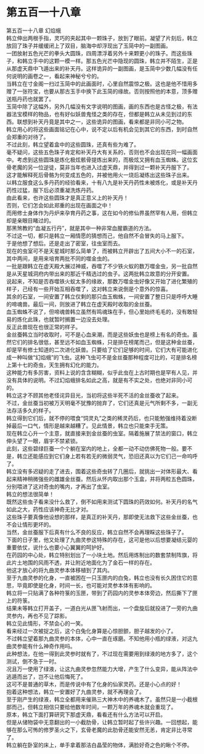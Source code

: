 # 第五百一十八章

第五百一十八章 幻焰蛾\
韩立伸出两根手指，灵巧的夹起其中一颗珠子，放到了眼前。凝望了片刻后，韩立放回了珠子并缓缓闭上了双目，脑海中却浮现出了玉简中的一副图画。\
一团放射五色光芒的拳头大圆珠，四周漂浮着另外十来颗更小的珠子。而这些珠子，和韩立手中的这颗一模一样。那五色光芒中隐现的圆珠，韩立并不陌生，正是从那虚天鼎中飞遁出来的补天丹。这样诡异的一副图画，是玉简中少数几幅没有任何说明的画卷之一，看起来神秘兮兮的。\
当韩立在寸金阁一扫过玉简中的此画面时，心里自然震惊之极。这也是他不惜用多赠了一张符宝，也要从那古玉手中换下此玉简的缘故。否则按照他的本意，顶多赠送瓶丹药也就罢了。\
玉简中除了这幅外，另外几幅没有文字说明的图画，画的东西也是古怪之极，有法器法宝模样的物品，也有好似妖兽鬼怪之类的存在，但都是韩立从未见到过的东西。联想到补天丹竟是其中之一，这些诡异的图画，看来都是非同小可之物。\
韩立用心的将这些画面铭记在心中，说不定以后有机会见到其它的东西，到时自然会郑重的对待了。\
不过此刻，韩立望着盒中的这些圆珠，还真有些为难了。\
毫不疑问，这些五色珠子肯定和补天丹大有关系的，否则也不会出现在同一幅画面中。考虑到这些圆珠是炼化极炫骸骨提炼出来的，而极炫又拥有血玉蜘蛛。这位玄骨老魔的另一位逆徒，莫非当年也进入过虚天鼎，并得到过一颗补天丹服下了。\
这才能解释死后骨骼为何变成五色的，并被他用火一烧后凝练出这些珠子出来。\
以韩立服食这么多丹药的经验看来，十有八九是补天丹药性未被炼化，或是补天丹药性过猛，服下后必须重凝洗炼丹药。\
由此看来，也许这些圆珠才是真正意义上的补天丹！\
否则，它们怎会如此郑重的出现在画面之中！\
而用修士身体作为丹炉来孕育丹药之事，这在如今的修仙界虽然罕有人用，但韩立却是亲眼目睹过的。\
那黑煞教的“血凝五行丹”，就是其中一种非常血腥霸道的方法。\
不过这一切，都只是韩立一厢情愿的猜想而己，他自然不会冒失的马上服下。\
于是他想了想后。还是走出了密室，往虫室而去。\
现在的虫室可不是天星城时那么简单了，而被韩立开辟出了五间大小不一的石室，其中两间，是用来培育两批不同的噬金虫的。\
一批是跟韩立在虚天殿大展过神威，吞噬了不少铁火蚁的数万噬金虫，另一批自然是从天星城洞府内带出来的那近千精选过的虫子。这两批韩立故意的分开安置。\
说起来，不知是否吞噬铁火蚁太多的缘故，那数万噬金虫好像又开始了进化繁殖的样子，己经有一些开始互相吞噬了，这对韩立来说倒是个意外的惊喜。\
其余的石室，一间安置了韩立仅剩的那只血玉蜘蛛，一间安置了整日只是呼呼大睡的啼魂兽。最后一间，则放进了韩立在虚天殿时收取的金丝蚕。\
血玉蜘蛛不说了，但啼魂兽韩立虽然有鸣魂珠在手，但心里始终毛毛的，没有敢轻易的炼化此珠，也就暂时搁置一边没去处理。\
反正此兽现在也很正常的样子。\
金丝蚕韩立当时收取时，可不是心血来潮，而是这些妖虫也是榜上有名的奇虫。虽然它们的排名很低，甚至远不如血玉蜘蛛，只是排在榜尾而己，但是这种金丝蚕，却是罕有修士知道的二次进化妖兽。只要给了它们足够的时间，它们大有可能进化成一种叫做“幻焰蛾”的飞虫。这种飞虫可不是金丝蚕那种程度可比的，可是排名榜上第十七的奇虫，天生拥有幻化的能力。\
这种能力有多厉害，资料上说的含含糊糊，似乎此虫在上古时期也是罕有人见，并没有具体的说明。不过幻焰蛾排名如此之高，就是有不实之处，也绝对非同小可的。\
韩立这才不顾其他老怪诧异目光，当初将这些半死不活的金丝蚕收了起来。\
不过，金丝蚕当初被万天明毫不犹豫的抛弃了，它们还真是元气所剩不多，一副无法存活多久的样子。\
韩立得到它们后，就不停的喂食“饲灵丸”之类的稀灵药后，也只能勉强维持着没断掉最后一口气，情形是越来越糟了。见此情景，韩立也只能束手无策。\
现在韩立心升一个主意，就直接来到金丝蚕的虫室。隔着施展了禁法的窗口，韩立伸头望了一眼，眉宇不禁紧锁。\
此刻，这些碧绿巨蚕一个个躺在室内的地上，全都一动不动仿佛死物一般。要不是，韩立还能感应到它们身上若有若无的微弱灵气，恐旧还真以为它们己一命呜呼了。\
韩立没有多迟疑的走了进去，围着这些奇虫转了几圈后，就挑出一对体形最大、看起来精神稍微强些的雌雄金丝蚕。然后从怀内取出那个玉盒，并将两粒五色圆珠，分别喂进了这对奇虫的嘴内，才再出了虫室。\
韩立的想法很简单！\
既然这些虫子看来没什么救了，倒不如用来测试下圆珠的药效如何。补天丹的名气如此之大，药性应该神奇无比才对。\
这些珠子要真像他设想的那样，是真正的补天丹，那即使无法救下这些金丝蚕，也不会让情形更坏的。\
当然，金丝蚕服下后真有什么不良的反应，韩立自然不会再理睬这些珠子了。\
下面的日子里，他又处理了九曲灵参这特殊的存在，这可是他以后想要凝结元婴的重要依仗，说什么也要小心翼翼的呵护好。\
在药园的中心处，韩立特别划出了一小块土地。然后用炼制出的数套禁制阵旗，将此片土地围的风雨不透，并让附近地面化为了金石一样的存在。\
他这才放心的将九曲灵参本体移植到了其内。\
至于九曲灵参的化身，一直被困在一只玉匣内的白兔，韩立也没有长久困住它的意思，毕竟即使是化身，时间一长，也可能对灵参本体有影响的。\
韩立将一只贴满了各种符箓的玉匣，带到了药园内的灵参本体旁边，然后撕下了匣上的符箓。\
结果未等韩立打开盖子，一道白光从匣飞射而出，一个盘旋后就投进了一旁的九曲灵参内，再也不见了踪影。\
韩立见此情形，不禁会心的一笑。\
看来经过一次被捉之后，这个白兔化身算是心惊胆颤，胆子越发的小了。\
不过韩立望着那九曲灵参的本体，心中一直在琢磨。不知他用小瓶的绿液，对这九曲灵参能有什么神奇作用吗。\
此种想法，在他一得到此灵参时就有了，不过现在需要用到绿液的地方多了，这个测试，倒不急于一时。\
况且万一使用了绿液，让这九曲灵参忽然能力大增，产生了什么变异，能从阵法中逃遁而出了，岂不让他后悔死了。\
这可不是普通的草木，而是传说中有了化身的仙家灵药。还是小心点的好！\
抱着这种想法，韩立一安置好了九曲灵参，就不再理会了。\
至于刚产生的绿液，韩立全都用来催熟三大神木中的养魂木了。虽然只是一小截根部而己，但韩立相信只要给他数年时间，一颗万年的养魂木就会重现了。\
原本，韩立下面打算研究下那虚天鼎，看看还有什么方法可以开启。\
但是从储物袋中无意翻出的一小截肋骨，让韩立暂时起了些许兴趣。一回想起，能够在那么可怖的修罗圣火之下，玄骨老魔的此肋骨还能安然无恙，肯定非比寻常了。\
韩立躺在卧室的床上，单手拿着那洁白晶莹的物体，满脸好奇之色的瞅个不停。
